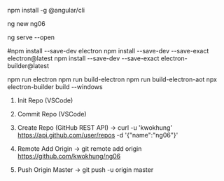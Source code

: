 npm install -g @angular/cli

ng new ng06

ng serve --open

#npm install --save-dev electron
npm install --save-dev --save-exact electron@latest
npm install --save-dev --save-exact electron-builder@latest

npm run electron
npm run build-electron
npm run build-electron-aot
npx electron-builder build --windows

1. Init Repo (VSCode)

2. Commit Repo (VSCode)

3. Create Repo (GitHub REST API)
-> curl -u 'kwokhung' https://api.github.com/user/repos -d '{"name":"ng06"}'

4. Remote Add Origin
-> git remote add origin https://github.com/kwokhung/ng06

5. Push Origin Master
-> git push -u origin master
